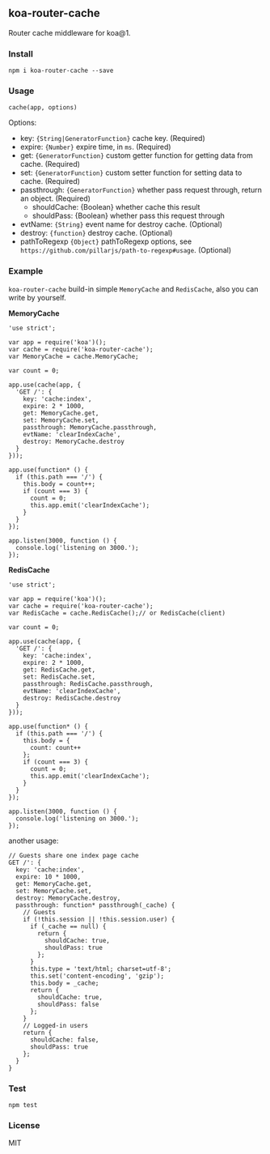 ## koa-router-cache

Router cache middleware for koa@1.

### Install

```
npm i koa-router-cache --save
```

### Usage

```
cache(app, options)
```

Options:

- key: `{String|GeneratorFunction}` cache key. (Required)
- expire: `{Number}` expire time, in `ms`. (Required)
- get: `{GeneratorFunction}` custom getter function for getting data from cache. (Required)
- set: `{GeneratorFunction}` custom setter function for setting data to cache. (Required)
- passthrough: `{GeneratorFunction}` whether pass request through, return an object. (Required)
  - shouldCache: {Boolean} whether cache this result
  - shouldPass: {Boolean} whether pass this request through
- evtName: `{String}` event name for destroy cache. (Optional)
- destroy: `{function}` destroy cache. (Optional)
- pathToRegexp `{Object}` pathToRegexp options, see `https://github.com/pillarjs/path-to-regexp#usage`. (Optional)

### Example

`koa-router-cache` build-in simple `MemoryCache` and `RedisCache`, also you can write by yourself.

**MemoryCache**

```
'use strict';
 
var app = require('koa')();
var cache = require('koa-router-cache');
var MemoryCache = cache.MemoryCache;
 
var count = 0;
 
app.use(cache(app, {
  'GET /': {
    key: 'cache:index',
    expire: 2 * 1000,
    get: MemoryCache.get,
    set: MemoryCache.set,
    passthrough: MemoryCache.passthrough,
    evtName: 'clearIndexCache',
    destroy: MemoryCache.destroy
  }
}));
 
app.use(function* () {
  if (this.path === '/') {
    this.body = count++;
    if (count === 3) {
      count = 0;
      this.app.emit('clearIndexCache');
    }  
  }
});
 
app.listen(3000, function () {
  console.log('listening on 3000.');
});
```

**RedisCache**

```
'use strict';

var app = require('koa')();
var cache = require('koa-router-cache');
var RedisCache = cache.RedisCache();// or RedisCache(client)

var count = 0;

app.use(cache(app, {
  'GET /': {
    key: 'cache:index',
    expire: 2 * 1000,
    get: RedisCache.get,
    set: RedisCache.set,
    passthrough: RedisCache.passthrough,
    evtName: 'clearIndexCache',
    destroy: RedisCache.destroy
  }
}));

app.use(function* () {
  if (this.path === '/') {
    this.body = {
      count: count++
    };
    if (count === 3) {
      count = 0;
      this.app.emit('clearIndexCache');
    }
  }
});

app.listen(3000, function () {
  console.log('listening on 3000.');
});
```

another usage:

```
// Guests share one index page cache
GET /': {
  key: 'cache:index',
  expire: 10 * 1000,
  get: MemoryCache.get,
  set: MemoryCache.set,
  destroy: MemoryCache.destroy,
  passthrough: function* passthrough(_cache) {
    // Guests
    if (!this.session || !this.session.user) {
      if (_cache == null) {
        return {
          shouldCache: true,
          shouldPass: true
        };
      }
      this.type = 'text/html; charset=utf-8';
      this.set('content-encoding', 'gzip');
      this.body = _cache;
      return {
        shouldCache: true,
        shouldPass: false
      };
    }
    // Logged-in users
    return {
      shouldCache: false,
      shouldPass: true
    };
  }
}
```

### Test

```
npm test
```

### License

MIT
